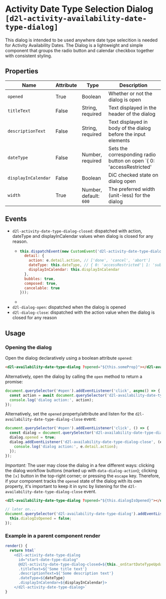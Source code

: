 # Activity Date Type Selection Dialog `[d2l-activity-availability-date-type-dialog]`

This dialog is intended to be used anywhere date type selecition is needed for Activity Availability Dates. The Dialog is a lightweight and simple component that groups the radio button and calendar checkbox together with consistent styling.


## Properties

| Name | Attribute | Type | Description |
|--|--|--|--|
| `opened` | True | Boolean | Whether or not the dialog is open |
| `titleText` | False | String, required | Text displayed in the header of the dialog |
| `descriptionText` | False | String, required | Text displayed in body of the dialog before the input elements |
| `dateType` | False | Number, required | Sets the corresponding radio button on open `{ 0: 'accessRestricted'| 1: 'submissionRestricted'| 2: 'hidden' }` |
| `displayInCalendar` | False | Boolean | DiC checked state on dialog open |
| `width` | True | Number, default: `600` | The preferred width (unit-less) for the dialog |

## Events

- `d2l-activity-date-type-dialog-closed`: dispatched with action, dateType and displayInCalendar values when dialog is closed for any reason. 
  -  ```javascript
     this.dispatchEvent(new CustomEvent('d2l-activity-date-type-dialog-closed', {
       detail: {
         action: e.detail.action, // ['done', 'cancel', 'abort']
         dateType: this.dateType, // { 0: 'accessRestricted'| 1: 'submissionRestricted'| 2: 'hidden'}
         displayInCalendar: this.displayInCalendar
       },
       bubbles: true,
       composed: true,
       cancelable: true
     }));
     ```
  - 
- `d2l-dialog-open`: dispatched when the dialog is opened
- `d2l-dialog-close`: dispatched with the action value when the dialog is closed for any reason

## Usage

### Opening the dialog

Open the dialog declaratively using a boolean attribute `opened`:

```html
<d2l-availability-date-type-dialog ?opened="${this.someProp}"></d2l-availability-date-type-dialog>
```

Alternatively, open the dialog by calling the `open` method to return a promise:

```javascript
document.querySelector('#open').addEventListener('click', async() => {
  const action = await document.querySelector('d2l-availability-date-type-dialog').open();
  console.log('dialog action:', action);
});
```

Alternatively, set the `opened` property/attribute and listen for the `d2l-availability-date-type-dialog-close` event:

```javascript
document.querySelector('#open').addEventListener('click', () => {
  const dialog = document.querySelector('d2l-availability-date-type-dialog');
  dialog.opened = true;
  dialog.addEventListener('d2l-availability-date-type-dialog-close', (e) => {
    console.log('dialog action:', e.detail.action);
  });
});
```

*Important:* The user may close the dialog in a few different ways: clicking the dialog workflow buttons (marked up with `data-dialog-action`); clicking the `[x]` button in the top-right corner; or pressing the `escape` key. Therefore, if your component tracks the `opened` state of the dialog with its own property, it's important to keep it in sync by listening for the `d2l-availability-date-type-dialog-close` event.

```html
<d2l-availability-date-type-dialog ?opened="${this.dialogIsOpened}"></d2l-availability-date-type-dialog>
```

```javascript
// later on...
document.querySelector('d2l-availability-date-type-dialog').addEventListener('d2l-availability-date-type-dialog-close', (e) => {
  this.dialogIsOpened = false;
});
```

### Example in a parent component render
```javascript
render() {
  return html`
    <d2l-activity-date-type-dialog
      id="start-date-type-dialog"
      @d2l-activity-date-type-dialog-closed=${this._onStartDateTypeUpdate}
      .titleText=${'Some title text'}
      .descriptionText=${'Some description text'}
      .dateType=${dateType}
      .displayInCalendar=${displayInCalendar}>
    </d2l-activity-date-type-dialog>`
}
```